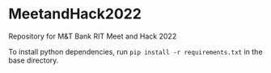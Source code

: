 # MeetandHack2022
Repository for M&amp;T Bank RIT Meet and Hack 2022 

To install python dependencies, run ```pip install -r requirements.txt``` in the base directory.